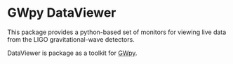 GWpy DataViewer
===============

This package provides a python-based set of monitors for viewing live data from the LIGO gravitational-wave detectors.

DataViewer is package as a toolkit for [GWpy](https://gwpy.github.io/).
